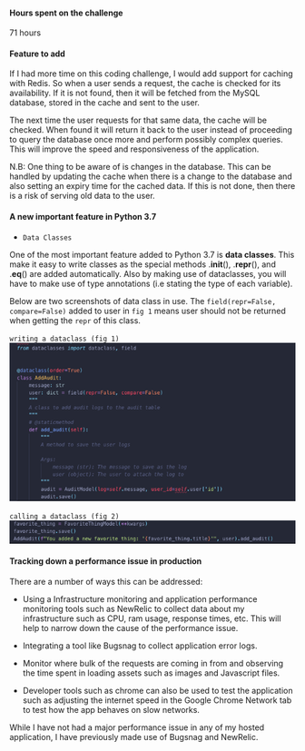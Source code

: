 #### Hours spent on the challenge
71 hours

#### Feature to add

If I had more time on this coding challenge, I would add support for caching with Redis. So when a user sends a request, the cache is checked for its availability. If it is not found, then it will be fetched from the MySQL database, stored in the cache and sent to the user.

The next time the user requests for that same data, the cache will be checked. When found it will return it back to the user instead of proceeding to query the database once more and perform possibly complex queries. This will improve the speed and responsiveness of the application.

N.B: One thing to be aware of is changes in the database. This can be handled by updating the cache when there is a change to the database and also setting an expiry time for the cached data. If this is not done, then there is a risk of serving old data to the user.

#### A new important feature in Python 3.7

- `Data Classes`

One of the most important feature added to Python 3.7 is **data classes**. This make it easy to write classes as the special methods .__init__(), .__repr__(), and .__eq__() are added automatically. Also by making use of dataclasses, you will have to make use of type annotations (i.e stating the type of each variable).

Below are two screenshots of data class in use. The `field(repr=False, compare=False)` added to user in `fig 1` means user should not be returned when getting the `repr` of this class.

`writing a dataclass (fig 1)`
![breakpoint](dataclass_declaration.png)

`calling a dataclass (fig 2)`
![breakpoint](calling_a_dataclass.png)

#### Tracking down a performance issue in production

There are a number of ways this can be addressed:

- Using a Infrastructure monitoring and application performance monitoring tools such as NewRelic to collect data about my infrastructure such as CPU, ram usage, response times, etc.  This will help to narrow down the cause of the performance issue.

- Integrating a tool like Bugsnag to collect application error logs.

- Monitor where bulk of the requests are coming in from and observing the time spent in loading assets such as images and Javascript files.

- Developer tools such as chrome can also be used to test the application such as adjusting the internet speed in the Google Chrome Network tab to test how the app behaves on slow networks.

While I have not had a major performance issue in any of my hosted application, I have previously made use of Bugsnag and NewRelic.
